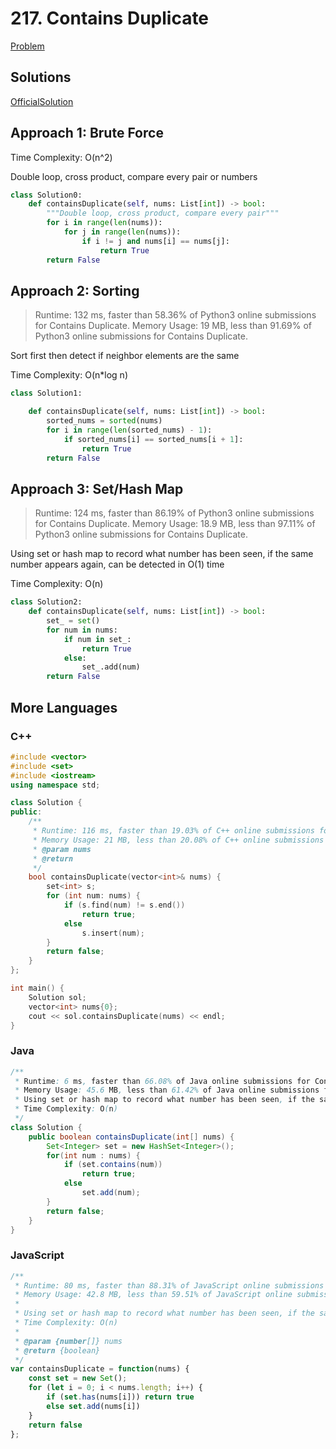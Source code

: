 # 217. Contains Duplicate

[Problem](https://leetcode.com/problems/contains-duplicate/)

## Solutions

[OfficialSolution](https://leetcode.com/problems/contains-duplicate/solution/)

## Approach 1: Brute Force

Time Complexity: O(n^2)

Double loop, cross product, compare every pair or numbers

```python
class Solution0:
    def containsDuplicate(self, nums: List[int]) -> bool:
        """Double loop, cross product, compare every pair"""
        for i in range(len(nums)):
            for j in range(len(nums)):
                if i != j and nums[i] == nums[j]:
                    return True
        return False
```

## Approach 2: Sorting

> Runtime: 132 ms, faster than 58.36% of Python3 online submissions for Contains Duplicate.
> Memory Usage: 19 MB, less than 91.69% of Python3 online submissions for Contains Duplicate.

Sort first then detect if neighbor elements are the same    

Time Complexity: O(n*log n)

```python
class Solution1:

    def containsDuplicate(self, nums: List[int]) -> bool:
        sorted_nums = sorted(nums)
        for i in range(len(sorted_nums) - 1):
            if sorted_nums[i] == sorted_nums[i + 1]:
                return True
        return False
```

## Approach 3: Set/Hash Map

> Runtime: 124 ms, faster than 86.19% of Python3 online submissions for Contains Duplicate.
> Memory Usage: 18.9 MB, less than 97.11% of Python3 online submissions for Contains Duplicate.

Using set or hash map to record what number has been seen, if the same number appears again, can be detected in O(1) time
  
Time Complexity: O(n)

```python
class Solution2:
    def containsDuplicate(self, nums: List[int]) -> bool:
        set_ = set()
        for num in nums:
            if num in set_:
                return True
            else:
                set_.add(num)
        return False
```

## More Languages

### C++

```cpp
#include <vector>
#include <set>
#include <iostream>
using namespace std;

class Solution {
public:
    /**
     * Runtime: 116 ms, faster than 19.03% of C++ online submissions for Contains Duplicate.
     * Memory Usage: 21 MB, less than 20.08% of C++ online submissions for Contains Duplicate.
     * @param nums
     * @return
     */
    bool containsDuplicate(vector<int>& nums) {
        set<int> s;
        for (int num: nums) {
            if (s.find(num) != s.end())
                return true;
            else
                s.insert(num);
        }
        return false;
    }
};

int main() {
    Solution sol;
    vector<int> nums{0};
    cout << sol.containsDuplicate(nums) << endl;
}
```

### Java

```java
/**
 * Runtime: 6 ms, faster than 66.08% of Java online submissions for Contains Duplicate.
 * Memory Usage: 45.6 MB, less than 61.42% of Java online submissions for Contains Duplicate.
 * Using set or hash map to record what number has been seen, if the same number appears again, can be detected in O(1) time
 * Time Complexity: O(n)
 */
class Solution {
    public boolean containsDuplicate(int[] nums) {
        Set<Integer> set = new HashSet<Integer>();
        for(int num : nums) {
            if (set.contains(num))
                return true;
            else
                set.add(num);
        }
        return false;
    }
}
```

### JavaScript 

```javascript
/**
 * Runtime: 80 ms, faster than 88.31% of JavaScript online submissions for Contains Duplicate.
 * Memory Usage: 42.8 MB, less than 59.51% of JavaScript online submissions for Contains Duplicate.
 *
 * Using set or hash map to record what number has been seen, if the same number appears again, can be detected in O(1) time
 * Time Complexity: O(n)
 *
 * @param {number[]} nums
 * @return {boolean}
 */
var containsDuplicate = function(nums) {
    const set = new Set();
    for (let i = 0; i < nums.length; i++) {
        if (set.has(nums[i])) return true
        else set.add(nums[i])
    }
    return false
};
```